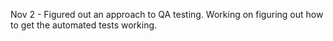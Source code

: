 Nov 2 - Figured out an approach to QA testing. Working on figuring out how to get the automated tests working.